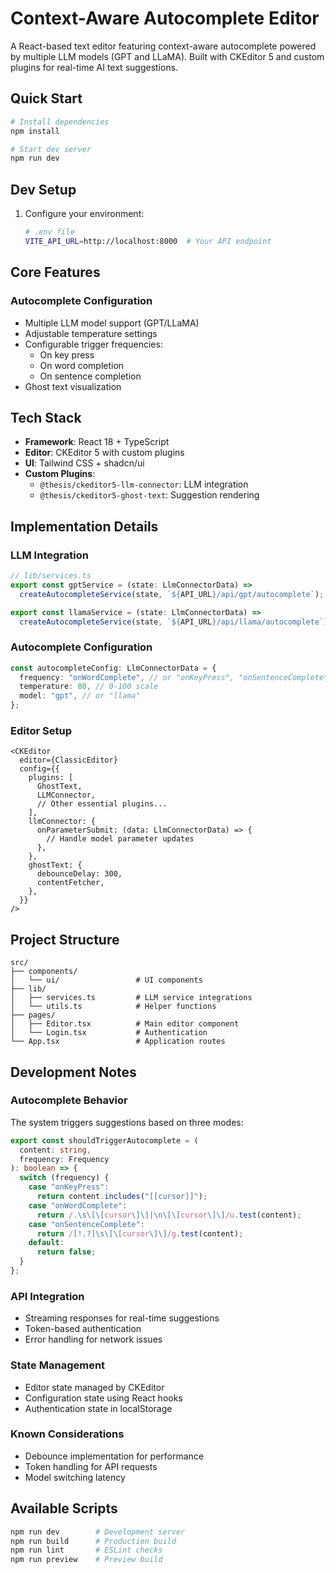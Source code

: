 # Context-Aware Autocomplete Editor

A React-based text editor featuring context-aware autocomplete powered by multiple LLM models (GPT and LLaMA). Built with CKEditor 5 and custom plugins for real-time AI text suggestions.

## Quick Start

```bash
# Install dependencies
npm install

# Start dev server
npm run dev
```

## Dev Setup

1. Configure your environment:

   ```bash
   # .env file
   VITE_API_URL=http://localhost:8000  # Your API endpoint
   ```

## Core Features

### Autocomplete Configuration

- Multiple LLM model support (GPT/LLaMA)
- Adjustable temperature settings
- Configurable trigger frequencies:
  - On key press
  - On word completion
  - On sentence completion
- Ghost text visualization

## Tech Stack

- **Framework**: React 18 + TypeScript
- **Editor**: CKEditor 5 with custom plugins
- **UI**: Tailwind CSS + shadcn/ui
- **Custom Plugins**:
  - `@thesis/ckeditor5-llm-connector`: LLM integration
  - `@thesis/ckeditor5-ghost-text`: Suggestion rendering

## Implementation Details

### LLM Integration

```typescript
// lib/services.ts
export const gptService = (state: LlmConnectorData) =>
  createAutocompleteService(state, `${API_URL}/api/gpt/autocomplete`);

export const llamaService = (state: LlmConnectorData) =>
  createAutocompleteService(state, `${API_URL}/api/llama/autocomplete`);
```

### Autocomplete Configuration

```typescript
const autocompleteConfig: LlmConnectorData = {
  frequency: "onWordComplete", // or "onKeyPress", "onSentenceComplete"
  temperature: 80, // 0-100 scale
  model: "gpt", // or "llama"
};
```

### Editor Setup

```tsx
<CKEditor
  editor={ClassicEditor}
  config={{
    plugins: [
      GhostText,
      LLMConnector,
      // Other essential plugins...
    ],
    llmConnector: {
      onParameterSubmit: (data: LlmConnectorData) => {
        // Handle model parameter updates
      },
    },
    ghostText: {
      debounceDelay: 300,
      contentFetcher,
    },
  }}
/>
```

## Project Structure

```
src/
├── components/
│   └── ui/                 # UI components
├── lib/
│   ├── services.ts         # LLM service integrations
│   └── utils.ts            # Helper functions
├── pages/
│   ├── Editor.tsx          # Main editor component
│   └── Login.tsx           # Authentication
└── App.tsx                 # Application routes
```

## Development Notes

### Autocomplete Behavior

The system triggers suggestions based on three modes:

```typescript
export const shouldTriggerAutocomplete = (
  content: string,
  frequency: Frequency
): boolean => {
  switch (frequency) {
    case "onKeyPress":
      return content.includes("[[cursor]]");
    case "onWordComplete":
      return /.\s\[\[cursor\]\]|\n\[\[cursor\]\]/u.test(content);
    case "onSentenceComplete":
      return /[!.?]\s\[\[cursor\]\]/g.test(content);
    default:
      return false;
  }
};
```

### API Integration

- Streaming responses for real-time suggestions
- Token-based authentication
- Error handling for network issues

### State Management

- Editor state managed by CKEditor
- Configuration state using React hooks
- Authentication state in localStorage

### Known Considerations

- Debounce implementation for performance
- Token handling for API requests
- Model switching latency

## Available Scripts

```bash
npm run dev        # Development server
npm run build      # Production build
npm run lint       # ESLint checks
npm run preview    # Preview build
```
